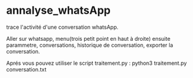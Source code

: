 # annalyse_whatsApp

trace l'activité d'une conversation whatsApp.

Aller sur whatsapp, menu(trois petit point en haut à droite) ensuite parammetre, conversations, historique de conversation, exporter la conversation.

Aprés vous pouvez utiliser le script traitement.py :
python3 traitement.py conversation.txt
